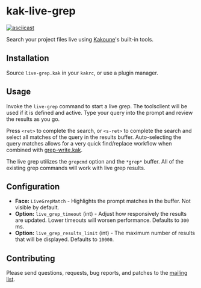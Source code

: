 # kak-live-grep

[![asciicast](https://asciinema.org/a/QFCtdSfpXby5OFfDcFCAaLiRS.svg)](https://asciinema.org/a/QFCtdSfpXby5OFfDcFCAaLiRS)

Search your project files live using
[Kakoune](https://github.com/mawww/kakoune)'s built-in tools.

## Installation

Source `live-grep.kak` in your `kakrc`, or use a plugin manager.

## Usage

Invoke the `live-grep` command to start a live grep. The toolsclient will be
used if it is defined and active. Type your query into the prompt and review
the results as you go.

Press `<ret>` to complete the search, or `<s-ret>` to complete the search and
select all matches of the query in the results buffer. Auto-selecting the query
matches allows for a very quick find/replace workflow when combined with
[grep-write.kak](https://github.com/JacobTravers/grep-write.kak).

The live grep utilizes the `grepcmd` option and the `*grep*` buffer. All of the
existing grep commands will work with live grep results.

## Configuration

* **Face:** `LiveGrepMatch` - Highlights the prompt matches in the buffer. Not visible by default.
* **Option:** `live_grep_timeout` (int) - Adjust how responsively the results are updated. Lower timeouts will worsen performance. Defaults to `300` ms.
* **Option:** `live_grep_results_limit` (int) - The maximum number of results that will be displayed. Defaults to `10000`.

## Contributing

Please send questions, requests, bug reports, and patches to the
[mailing list](https://lists.sr.ht/~raiguard/public-inbox).
